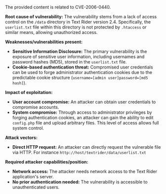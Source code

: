 The provided content is related to CVE-2006-0440.

**Root cause of vulnerability:** The vulnerability stems from a lack of access control on the `/data` directory in Text Rider version 2.4. Specifically, the `userlist.txt` file within this directory is not protected by `.htaccess` or similar means, allowing unauthorized access.

**Weaknesses/vulnerabilities present:**
* **Sensitive Information Disclosure:** The primary vulnerability is the exposure of sensitive user information, including usernames and password hashes (MD5), stored in the `userlist.txt` file.
* **Cookie-based authentication threat:**  Compromised user credentials can be used to forge administrator authentication cookies due to the predictable cookie structure (`username=[admin user]password=[md5 hash]`).

**Impact of exploitation:**
* **User account compromise:** An attacker can obtain user credentials to compromise accounts.
* **System compromise:** Through access to administrator privileges by forging authentication cookies, an attacker can gain the ability to edit `config.php` file and upload arbitrary files. This level of access allows full system control.

**Attack vectors:**
* **Direct HTTP request:** An attacker can directly request the vulnerable file via HTTP. For instance `http://host/textrider/data/userlist.txt`

**Required attacker capabilities/position:**
* **Network access:** The attacker needs network access to the Text Rider application's server.
* **No prior authentication needed:**  The vulnerability is accessible to unauthenticated users.